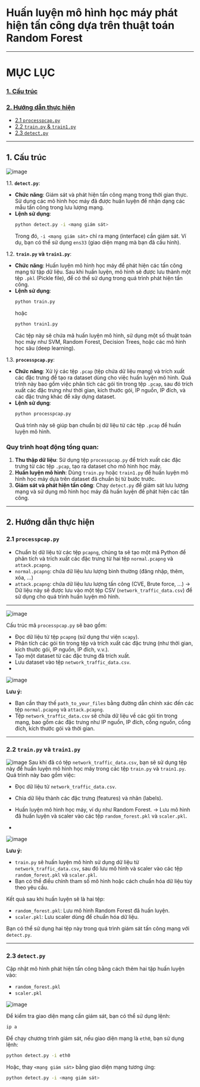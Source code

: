 # Huấn luyện mô hình học máy phát hiện tấn công dựa trên thuật toán Random Forest
---
# MỤC LỤC
### [1. Cấu trúc](#1-cấu-trúc)
### [2. Hướng dẫn thực hiện](#21-processpcappy)
- [2.1 `processpcap.py`](#21-processpcappy)
- [2.2 `train.py` & `train1.py`](#22-trainpy-và-train1py)
- [2.3 `detect.py`](#23-detectpy)

---
## 1. Cấu trúc
![image](https://github.com/user-attachments/assets/8051f6b3-875e-4330-836d-eb681032f95a)

1.1. **`detect.py`**:
   - **Chức năng**: Giám sát và phát hiện tấn công mạng trong thời gian thực. Sử dụng các mô hình học máy đã được huấn luyện để nhận dạng các mẫu tấn công trong lưu lượng mạng.
   - **Lệnh sử dụng**: 
     ```bash
     python detect.py -i <mạng giám sát>
     ```
     Trong đó, `-i <mạng giám sát>` chỉ ra mạng (interface) cần giám sát. Ví dụ, bạn có thể sử dụng `ens33` (giao diện mạng mà bạn đã cấu hình).
   
1.2. **`train.py` và `train1.py`**:
   - **Chức năng**: Huấn luyện mô hình học máy để phát hiện các tấn công mạng từ tập dữ liệu. Sau khi huấn luyện, mô hình sẽ được lưu thành một tệp `.pkl` (Pickle file), để có thể sử dụng trong quá trình phát hiện tấn công.
   - **Lệnh sử dụng**: 
     ```bash
     python train.py
     ```
     hoặc
     ```bash
     python train1.py
     ```
     Các tệp này sẽ chứa mã huấn luyện mô hình, sử dụng một số thuật toán học máy như SVM, Random Forest, Decision Trees, hoặc các mô hình học sâu (deep learning).

1.3. **`processpcap.py`**:
   - **Chức năng**: Xử lý các tệp `.pcap` (tệp chứa dữ liệu mạng) và trích xuất các đặc trưng để tạo ra dataset dùng cho việc huấn luyện mô hình. Quá trình này bao gồm việc phân tích các gói tin trong tệp `.pcap`, sau đó trích xuất các đặc trưng như thời gian, kích thước gói, IP nguồn, IP đích, và các đặc trưng khác để xây dựng dataset.
   - **Lệnh sử dụng**:
     ```bash
     python processpcap.py 
     ```
     Quá trình này sẽ giúp bạn chuẩn bị dữ liệu từ các tệp `.pcap` để huấn luyện mô hình.

### Quy trình hoạt động tổng quan:

1. **Thu thập dữ liệu**: Sử dụng tệp `processpcap.py` để trích xuất các đặc trưng từ các tệp `.pcap`, tạo ra dataset cho mô hình học máy.
2. **Huấn luyện mô hình**: Dùng `train.py` hoặc `train1.py` để huấn luyện mô hình học máy dựa trên dataset đã chuẩn bị từ bước trước.
3. **Giám sát và phát hiện tấn công**: Chạy `detect.py` để giám sát lưu lượng mạng và sử dụng mô hình học máy đã huấn luyện để phát hiện các tấn công.

---
## 2. Hướng dẫn thực hiện
### 2.1 `processpcap.py`
- Chuẩn bị dữ liệu từ các tệp `pcapng`, chúng ta sẽ tạo một mã Python để phân tích và trích xuất các đặc trưng từ hai tệp `normal.pcapng` và `attack.pcapng`.
- `normal.pcapng`: chứa dữ liệu lưu lượng bình thường (đăng nhập, thêm, xóa, ...)
- `attack.pcapng`: chứa dữ liệu lưu lượng tấn công (CVE, Brute force, ...)
  -> Dữ liệu này sẽ được lưu vào một tệp CSV (`network_traffic_data.csv`) để sử dụng cho quá trình huấn luyện mô hình.
---
![image](https://github.com/user-attachments/assets/32aa0706-e705-412d-957d-c78f71b88824)

Cấu trúc mã `processpcap.py` sẽ bao gồm:

- Đọc dữ liệu từ tệp `pcapng` (sử dụng thư viện `scapy`).
- Phân tích các gói tin trong tệp và trích xuất các đặc trưng (như thời gian, kích thước gói, IP nguồn, IP đích, v.v.).
- Tạo một dataset từ các đặc trưng đã trích xuất.
- Lưu dataset vào tệp `network_traffic_data.csv`.
- 
![image](https://github.com/user-attachments/assets/f557f7ba-d670-449c-997a-6889ae20d9ad)


**Lưu ý:**
- Bạn cần thay thế `path_to_your_files` bằng đường dẫn chính xác đến các tệp `normal.pcapng` và `attack.pcapng`.
- Tệp `network_traffic_data.csv` sẽ chứa dữ liệu về các gói tin trong mạng, bao gồm các đặc trưng như IP nguồn, IP đích, cổng nguồn, cổng đích, kích thước gói và thời gian.
---
### 2.2 `train.py` và `train1.py`


![image](https://github.com/user-attachments/assets/76967138-4b3c-4b89-b831-74ea32172e2f)
Sau khi đã có tệp `network_traffic_data.csv`, bạn sẽ sử dụng tệp này để huấn luyện mô hình học máy trong các tệp `train.py` và `train1.py`. Quá trình này bao gồm việc:
- Đọc dữ liệu từ `network_traffic_data.csv`.
- Chia dữ liệu thành các đặc trưng (features) và nhãn (labels).
- Huấn luyện mô hình học máy, ví dụ như Random Forest.
-> Lưu mô hình đã huấn luyện và scaler vào các tệp `random_forest.pkl` và `scaler.pkl`.

-
![image](https://github.com/user-attachments/assets/2884ae86-44f1-4a77-be48-804e807573fc)


**Lưu ý:**
- `train.py` sẽ huấn luyện mô hình sử dụng dữ liệu từ `network_traffic_data.csv`, sau đó lưu mô hình và scaler vào các tệp `random_forest.pkl` và `scaler.pkl`.
- Bạn có thể điều chỉnh tham số mô hình hoặc cách chuẩn hóa dữ liệu tùy theo yêu cầu.

Kết quả sau khi huấn luyện sẽ là hai tệp:
- `random_forest.pkl`: Lưu mô hình Random Forest đã huấn luyện.
- `scaler.pkl`: Lưu scaler dùng để chuẩn hóa dữ liệu.

Bạn có thể sử dụng hai tệp này trong quá trình giám sát tấn công mạng với `detect.py`.

---
### 2.3 `detect.py`

Cập nhật mô hình phát hiện tấn công bằng cách thêm hai tập huấn luyện vào:

- `random_forest.pkl`
- `scaler.pkl`

![image](https://github.com/user-attachments/assets/e4361e48-ab51-49d2-ae06-893537959108)

Để kiểm tra giao diện mạng cần giám sát, bạn có thể sử dụng lệnh:

```bash
ip a
```

Để chạy chương trình giám sát, nếu giao diện mạng là `eth0`, bạn sử dụng lệnh:

```bash
python detect.py -i eth0
```

Hoặc, thay `<mạng giám sát>` bằng giao diện mạng tương ứng:

```bash
python detect.py -i <mạng giám sát>
```




